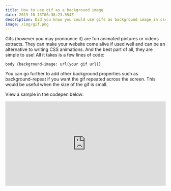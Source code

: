 ```yaml
---
title: How to use gif as a background image
date: 2019-10-13T06:38:23.554Z
description: Did you know you could use gifs as background image in css?
image: /img/gif.png
---
```

Gifs (however you may pronounce it) are fun animated pictures or videos extracts. They can make your website come alive if used well and can be an alternative to writing CSS animations. And the best part of all, they are simple to use! All it takes is a few lines of code:

```
body {background-image: url(your gif url)}
```

You can go further to add other background properties such as background-repeat if you want the gif repeated across the screen. This would be useful when the size of the gif is small.

View a sample in the codepen below:

<iframe height="265" style="width: 100%;" scrolling="no" title="Gif as background image" src="https://codepen.io/Busayyyo/embed/jOOWzLy?height=265&theme-id=0&default-tab=html,result" frameborder="no" allowtransparency="true" allowfullscreen="true">
  See the Pen <a href='https://codepen.io/Busayyyo/pen/jOOWzLy'>Gif as background image</a> by Busayo
  (<a href='https://codepen.io/Busayyyo'>@Busayyyo</a>) on <a href='https://codepen.io'>CodePen</a>.
</iframe>
